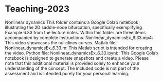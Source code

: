 # Teaching-2023


Nonlinear dynamics
This folder contains a Google Colab notebook illustrating the 2D saddle-node bifurcation, specifically exemplifying Example 6.33 from the lecture notes. Within this folder are three items accompanied by complete instructions.
Nonlinear_dynamicsEx_6.33.mp4: This video showcases the nullclines curves.
Matlab file: Nonlinear_dynamicsEx_6.33.m: This Matlab script is intended for creating the video.
Python file: Nonlinear_dynamicsEx_6.33.ipynb: This Google Colab notebook is designed to generate snapshots and create a video.
Please note that this additional material is provided solely to enhance your understanding of the concept. The included code is not part of the assessment and is intended purely for your personal learning.
